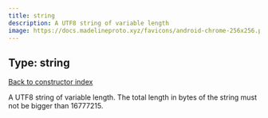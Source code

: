 ```yaml
---
title: string
description: A UTF8 string of variable length
image: https://docs.madelineproto.xyz/favicons/android-chrome-256x256.png
---
```

## Type: string  
[Back to constructor index](index.md)

A UTF8 string of variable length. The total length in bytes of the string must not be bigger than 16777215.

